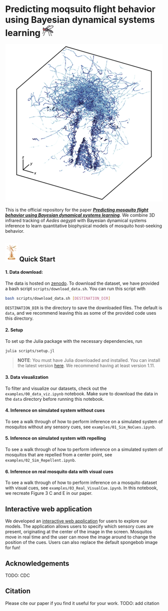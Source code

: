 # Predicting moqsuito flight behavior using Bayesian dynamical systems learning <img src="docs/mosquito.png" alt="mosquito" height="35"/>

<div align="center">
	<img src="docs/human_3d_tracks.png" alt="logo" width="512"></img>
</div>

This is the official repository for the paper [**_Predicting mosquito flight behavior using Bayesian dynamical systems learning_**](link_to_paper_coming_soon).
We combine 3D infrared tracking of *Aedes aegypti* with Bayesian dynamical systems inference to learn quantitative biophysical models of mosquito host-seeking behavior.

## <img src="docs/mosquito_launch.png" alt="mosquito" height="60"/> Quick Start

#### 1. Data download:
The data is hosted on [zenodo](https://zenodo.org/records/15277051). To download the dataset, we have provided a bash script `scripts/download_data.sh`. You can run this script with
```bash
bash scripts/download_data.sh [DESTINATION_DIR] 
```
`DESTINATION_DIR` is the directory to save the downloaded files. The default is `data`, and we recommend leaving this as some of the provided code uses this directory.
#### 2. Setup
To set up the Julia package with the necessary dependencies, run
```bash
julia scripts/setup.jl
```
> **NOTE**: You must have Julia downloaded and installed. You can install the latest version [here](https://julialang.org/downloads/). We recommend having at least version 1.11.
#### 3. Data visualization
To filter and visualize our datasets, check out the `examples/00_data_viz.ipynb` notebook. Make sure to download the data in the `data` directory before running this notebook.
#### 4. Inference on simulated system without cues
To see a walk through of how to perform inference on a simulated system of mosquitos without any sensory cues, see `examples/01_Sim_NoCues.ipynb`.
#### 5. Inference on simulated system with repelling
To see a walk through of how to perform inference on a simulated system of mosquitos that are repelled from a center point, see `examples/02_Sim_Repellent.ipynb`.
#### 6. Inference on real mosquito data with visual cues
To see a walk through of how to perform inference on a mosquito dataset with visual cues, see `examples/03_Real_VisualCue.ipynb`. In this notebook, we recreate Figure 3 C and E in our paper.

## Interactive web application
We developed an [interactive web application](mosquitoapp-production.up.railway.app) for users to explore our models. The application allows users to specify which sensory cues are present, originating at the center of the image in the screen. Mosquitos move in real time and the user can move the image around to change the position of the cues. Users can also replace the default spongebob image for fun!

## Acknowledgements
TODO: CDC

## Citation
Please cite our paper if you find it useful for your work.
TODO: add citation
